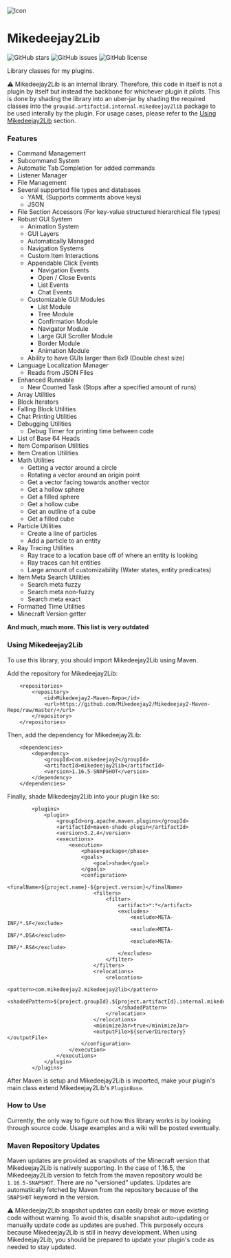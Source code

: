 ![Icon](https://user-images.githubusercontent.com/58639173/92552424-a0e4fb80-f22e-11ea-9f77-ba335242ddaa.png)

# Mikedeejay2Lib
![GitHub stars](https://img.shields.io/github/stars/Mikedeejay2/Mikedeejay2Lib)
![GitHub issues](https://img.shields.io/github/issues/Mikedeejay2/Mikedeejay2Lib)
![GitHub license](https://img.shields.io/github/license/Mikedeejay2/Mikedeejay2Lib)

Library classes for my plugins.

:warning: Mikedeejay2Lib is an internal library. Therefore, this code in itself is not a plugin by itself but instead 
the backbone for whichever plugin it pilots. This is done by shading the library into an uber-jar by shading the required
classes into the `groupid.artifactid.internal.mikedeejay2lib` package to be used interally by the plugin. For usage cases,
please refer to the [Using Mikedeejay2Lib](#Using-Mikedeejay2Lib) section.

### Features

* Command Management
* Subcommand System
* Automatic Tab Completion for added commands
* Listener Manager
* File Management
* Several supported file types and databases
  * YAML (Supports comments above keys)
  * JSON
* File Section Accessors (For key-value structured hierarchical file types)
* Robust GUI System
  * Animation System
  * GUI Layers
  * Automatically Managed
  * Navigation Systems
  * Custom Item Interactions
  * Appendable Click Events
    * Navigation Events
    * Open / Close Events
    * List Events
    * Chat Events
  * Customizable GUI Modules
    * List Module
    * Tree Module
    * Confirmation Module
    * Navigator Module
    * Large GUI Scroller Module
    * Border Module
    * Animation Module
  * Ability to have GUIs larger than 6x9 (Double chest size)
* Language Localization Manager
  * Reads from JSON Files
* Enhanced Runnable
  * New Counted Task (Stops after a specified amount of runs)
* Array Utilities
* Block Iterators
* Falling Block Utilities
* Chat Printing Utilities
* Debugging Utilities
  * Debug Timer for printing time between code
* List of Base 64 Heads
* Item Comparison Utilities
* Item Creation Utilities
* Math Utilities
  * Getting a vector around a circle
  * Rotating a vector around an origin point
  * Get a vector facing towards another vector
  * Get a hollow sphere
  * Get a filled sphere
  * Get a hollow cube
  * Get an outline of a cube
  * Get a filled cube
* Particle Utilities
  * Create a line of particles
  * Add a particle to an entity
* Ray Tracing Utilities
  * Ray trace to a location base off of where an entity is looking
  * Ray traces can hit entities
  * Large amount of customizability (Water states, entity predicates)
* Item Meta Search Utilities
  * Search meta fuzzy
  * Search meta non-fuzzy
  * Search meta exact
* Formatted Time Utilities
* Minecraft Version getter

**And much, much more. This list is very outdated**

### Using Mikedeejay2Lib
To use this library, you should import Mikedeejay2Lib using Maven.

Add the repository for Mikedeejay2Lib:
```
    <repositories>
        <repository>
            <id>Mikedeejay2-Maven-Repo</id>
            <url>https://github.com/Mikedeejay2/Mikedeejay2-Maven-Repo/raw/master/</url>
        </repository>
    </repositories>
```

Then, add the dependency for Mikedeejay2Lib:
```
    <dependencies>
        <dependency>
            <groupId>com.mikedeejay2</groupId>
            <artifactId>mikedeejay2lib</artifactId>
            <version>1.16.5-SNAPSHOT</version>
        </dependency>
    </dependencies>
```

Finally, shade Mikedeejay2Lib into your plugin like so:
```
        <plugins>
            <plugin>
                <groupId>org.apache.maven.plugins</groupId>
                <artifactId>maven-shade-plugin</artifactId>
                <version>3.2.4</version>
                <executions>
                    <execution>
                        <phase>package</phase>
                        <goals>
                            <goal>shade</goal>
                        </goals>
                        <configuration>
                            <finalName>${project.name}-${project.version}</finalName>
                            <filters>
                                <filter>
                                    <artifact>*:*</artifact>
                                    <excludes>
                                        <exclude>META-INF/*.SF</exclude>
                                        <exclude>META-INF/*.DSA</exclude>
                                        <exclude>META-INF/*.RSA</exclude>
                                    </excludes>
                                </filter>
                            </filters>
                            <relocations>
                                <relocation>
                                    <pattern>com.mikedeejay2.mikedeejay2lib</pattern>
                                    <shadedPattern>${project.groupId}.${project.artifactId}.internal.mikedeejay2lib
                                    </shadedPattern>
                                </relocation>
                            </relocations>
                            <minimizeJar>true</minimizeJar>
                            <outputFile>${serverDirectory}</outputFile>
                        </configuration>
                    </execution>
                </executions>
            </plugin>
        </plugins>
```

After Maven is setup and Mikedeejay2Lib is imported, make your plugin's main class extend Mikedeejay2Lib's `PluginBase`.

### How to Use

Currently, the only way to figure out how this library works is by looking through source code. Usage examples and a wiki will be posted eventually.

### Maven Repository Updates

Maven updates are provided as snapshots of the Minecraft version that Mikedeejay2Lib is natively supporting. In the case of 1.16.5, the Mikedeejay2Lib version to fetch from the maven repository would be `1.16.5-SNAPSHOT`. There are no "versioned" updates. Updates are automatically fetched by Maven from the repository because of the `SNAPSHOT` keyword in the version.

:warning: Mikedeejay2Lib snapshot updates can easily break or move existing code without warning. To avoid this, disable snapshot auto-updating or manually update code as updates are pushed. This purposely occurs because Mikedeejay2Lib is still in heavy development. When using Mikedeejay2Lib, you should be prepared to update your plugin's code as needed to stay updated.
